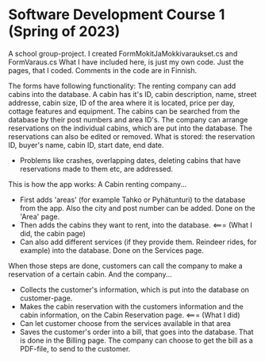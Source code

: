 # Software Development Course 1 (Spring of 2023)
A school group-project. I created FormMokitJaMokkivaraukset.cs and FormVaraus.cs
What I have included here, is just my own code. Just the pages, that I coded. Comments in the code are in Finnish.

The forms have following functionality:
The renting company can add cabins into the database. A cabin has it's ID, cabin description, name, street addresse, cabin size, ID of the area where it is located, price per day, cottage features and equipment.
The cabins can be searched from the database by their post numbers and area ID's. 
The company can arrange reservations on the individual cabins, which are put into the database. The reservations can also be edited or removed. What is stored: the reservation ID, buyer's name, cabin ID, start date, end date.

* Problems like crashes, overlapping dates, deleting cabins that have reservations made to them etc, are addressed.

This is how the app works:
A Cabin renting company...
- First adds 'areas' (for example Tahko or Pyhätunturi) to the database from the app. Also the city and post number can be added. Done on the 'Area' page.
- Then adds the cabins they want to rent, into the database. <=== (What I did, the cabin page)
- Can also add different services (if they provide them. Reindeer rides, for example) into the database. Done on the Services page.

When those steps are done, customers can call the company to make a reservation of a certain cabin.
And the company...
- Collects the customer's information, which is put into the database on customer-page.
- Makes the cabin reservation with the customers information and the cabin information, on the Cabin Reservation page. <=== (What I did)
- Can let customer choose from the services available in that area
- Saves the customer's order into a bill, that goes into the database. That is done in the Billing page. The company can choose to get the bill as a PDF-file, to send to the customer.
